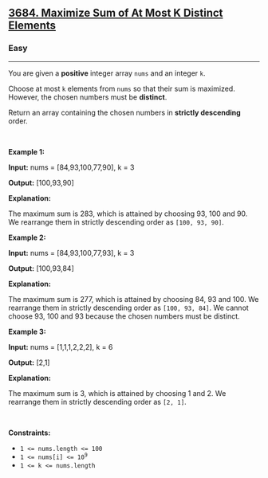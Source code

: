 <h2><a href="https://leetcode.com/problems/maximize-sum-of-at-most-k-distinct-elements/">3684. Maximize Sum of At Most K Distinct Elements</a></h2><h3>Easy</h3><hr><p>You are given a <strong>positive</strong> integer array <code>nums</code> and an integer <code>k</code>.</p>

<p>Choose at most <code>k</code> elements from <code>nums</code> so that their sum is maximized. However, the chosen numbers must be <strong>distinct</strong>.</p>

<p>Return an array containing the chosen numbers in <strong>strictly descending</strong> order.</p>

<p>&nbsp;</p>
<p><strong class="example">Example 1:</strong></p>

<div class="example-block">
<p><strong>Input:</strong> <span class="example-io">nums = [84,93,100,77,90], k = 3</span></p>

<p><strong>Output:</strong> <span class="example-io">[100,93,90]</span></p>

<p><strong>Explanation:</strong></p>

<p>The maximum sum is 283, which is attained by choosing 93, 100 and 90. We rearrange them in strictly descending order as <code>[100, 93, 90]</code>.</p>
</div>

<p><strong class="example">Example 2:</strong></p>

<div class="example-block">
<p><strong>Input:</strong> <span class="example-io">nums = [84,93,100,77,93], k = 3</span></p>

<p><strong>Output:</strong> <span class="example-io">[100,93,84]</span></p>

<p><strong>Explanation:</strong></p>

<p>The maximum sum is 277, which is attained by choosing 84, 93 and 100. We rearrange them in strictly descending order as <code>[100, 93, <span class="example-io">84</span>]</code>. We cannot choose 93, 100 and 93 because the chosen numbers must be distinct.</p>
</div>

<p><strong class="example">Example 3:</strong></p>

<div class="example-block">
<p><strong>Input:</strong> <span class="example-io">nums = [1,1,1,2,2,2], k = 6</span></p>

<p><strong>Output:</strong> <span class="example-io">[2,1]</span></p>

<p><strong>Explanation:</strong></p>

<p>The maximum sum is 3, which is attained by choosing 1 and 2. We rearrange them in strictly descending order as <code>[2, 1]</code>.</p>
</div>

<p>&nbsp;</p>
<p><strong>Constraints:</strong></p>

<ul>
	<li><code>1 &lt;= nums.length &lt;= 100</code></li>
	<li><code>1 &lt;= nums[i] &lt;= 10<sup>9</sup></code></li>
	<li><code>1 &lt;= k &lt;= nums.length</code></li>
</ul>
